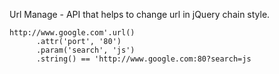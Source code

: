 Url Manage - API that helps to change url in jQuery chain style.

```
http://www.google.com'.url()
      .attr('port', '80')
      .param('search', 'js')
      .string() == 'http://www.google.com:80?search=js
```
